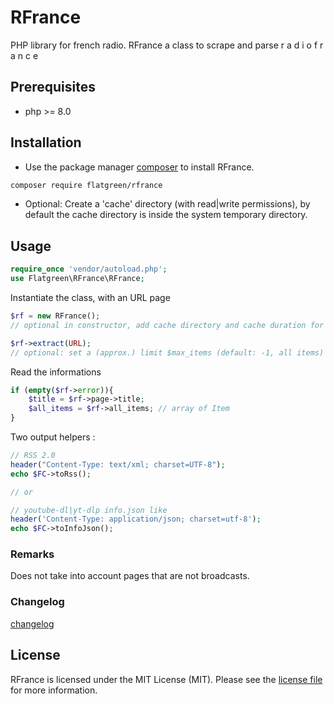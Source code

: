 # RFrance

PHP library for french radio.
RFrance a class to scrape and parse r a d i o f r a n c e

## Prerequisites
- php >= 8.0

## Installation
- Use the package manager [composer](https://getcomposer.org/) to install RFrance.
```bash
composer require flatgreen/rfrance
```
- Optional: Create a 'cache' directory (with read|write permissions), by default the cache directory is inside the system temporary directory.

## Usage

```php
require_once 'vendor/autoload.php';
use Flatgreen\RFrance\RFrance;
```

Instantiate the class, with an URL page

```php
$rf = new RFrance();
// optional in constructor, add cache directory and cache duration for page, 1 day by default.

$rf->extract(URL);
// optional: set a (approx.) limit $max_items (default: -1, all items)
```

Read the informations
```php
if (empty($rf->error)){
    $title = $rf->page->title;
    $all_items = $rf->all_items; // array of Item
}
```

Two output helpers :

```php
// RSS 2.0
header("Content-Type: text/xml; charset=UTF-8");
echo $FC->toRss();

// or

// youtube-dl|yt-dlp info.json like
header('Content-Type: application/json; charset=utf-8');
echo $FC->toInfoJson();
```

### Remarks
Does not take into account pages that are not broadcasts.

### Changelog
[changelog](/CHANGELOG.md)

## License
RFrance is licensed under the MIT License (MIT). Please see the [license file](/LICENSE) for more information.